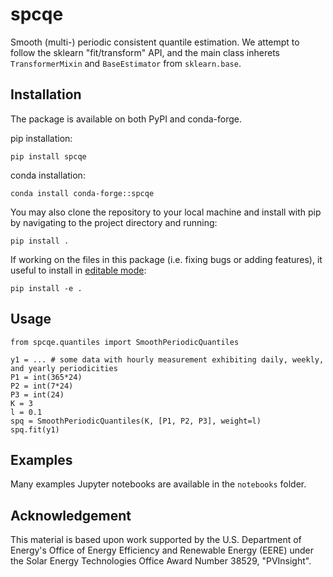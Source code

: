 # spcqe
Smooth (multi-) periodic consistent quantile estimation. We attempt to follow the sklearn "fit/transform" API, and the main class inherets `TransformerMixin` and `BaseEstimator` from `sklearn.base`.


## Installation

The package is available on both PyPI and conda-forge.

pip installation:

```
pip install spcqe
```

conda installation:

```
conda install conda-forge::spcqe 
```

You may also clone the repository to your local machine and install with pip by navigating to the project directory and running:

```
pip install .
```

If working on the files in this package (i.e. fixing bugs or adding features), it useful to install in [editable mode](https://setuptools.pypa.io/en/latest/userguide/development_mode.html):

```
pip install -e .
```


## Usage

```
from spcqe.quantiles import SmoothPeriodicQuantiles

y1 = ... # some data with hourly measurement exhibiting daily, weekly, and yearly periodicities
P1 = int(365*24)
P2 = int(7*24)
P3 = int(24)
K = 3
l = 0.1
spq = SmoothPeriodicQuantiles(K, [P1, P2, P3], weight=l)
spq.fit(y1)
```

## Examples 

Many examples Jupyter notebooks are available in the `notebooks` folder.

## Acknowledgement 

This material is based upon work supported by the U.S. Department of Energy's Office of Energy Efficiency and Renewable Energy (EERE) under the Solar Energy Technologies Office Award Number 38529, "PVInsight".
